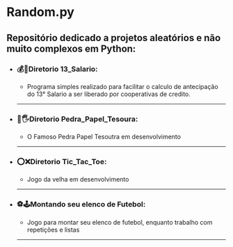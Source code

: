# Random.py
## Repositório dedicado a projetos aleatórios e não muito complexos em Python:
<ul class="list">
    <li><h3 class="pj_name">💰🤑Diretorio 13_Salario:</h3></li>
        <ul class="item">
            <li><p class="pj_description">Programa simples realizado para facilitar o calculo de antecipação do 13° Salario a ser liberado por cooperativas de credito.</p></li>
        </ul>
    <hr class="div">
    <li><h3 class="pj_name">👊🖐Diretorio Pedra_Papel_Tesoura:</h3></li>
        <ul class="item">
        <li><p class="pj_description">O Famoso Pedra Papel Tesoutra em desenvolvimento</p></li>
        </ul>
    <hr class="div">
    <li><h3 class="pj_name">⭕❌Diretorio Tic_Tac_Toe:</h3></li>
        <ul class="item">
            <li><p class="pj_description">Jogo da velha em desenvolvimento</p></li>
        </ul>
    <hr class="div">
    <li><h3 class="pj_name">⚽🕹️Montando seu elenco de Futebol:</h3></li>
        <ul class="item">
            <li><p class="pj_description">Jogo para montar seu elenco de futebol, enquanto trabalho com repetições e listas</p></li>
        </ul>
    <hr class="div">
</ul>